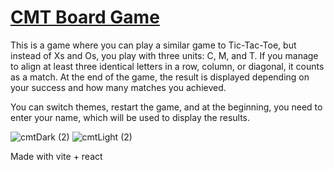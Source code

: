 # [CMT Board Game](https://szludora.github.io/CMT-Table/)
This is a game where you can play a similar game to Tic-Tac-Toe, but instead of Xs and Os, you play with three units: C, M, and T. If you manage to align at least three identical letters in a row, column, or diagonal, it counts as a match. At the end of the game, the result is displayed depending on your success and how many matches you achieved.

You can switch themes, restart the game, and at the beginning, you need to enter your name, which will be used to display the results.

![cmtDark (2)](https://github.com/user-attachments/assets/634b7b8d-f1fa-4384-9b12-b93df62dcb0f)
![cmtLight (2)](https://github.com/user-attachments/assets/1b03f01f-7c29-41db-ac6e-5f67c21a4489)



Made with vite + react
